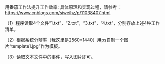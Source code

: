 用番茄工作法提升工作效率:
具体原理和实现过程，请参考：https://www.cnblogs.com/siweihz/p/11038407.html

（1）程序读取4个文件“1.txt”，“2.txt”，“3.txt”，“4.txt”，分别存放上述4种工作清单。

（2）根据系统分辨率（我这里是2560*1440）用ps自制一个图片“template1.jpg”作为模板。

（3）读取文本文件中的事件，写入图片即可。
